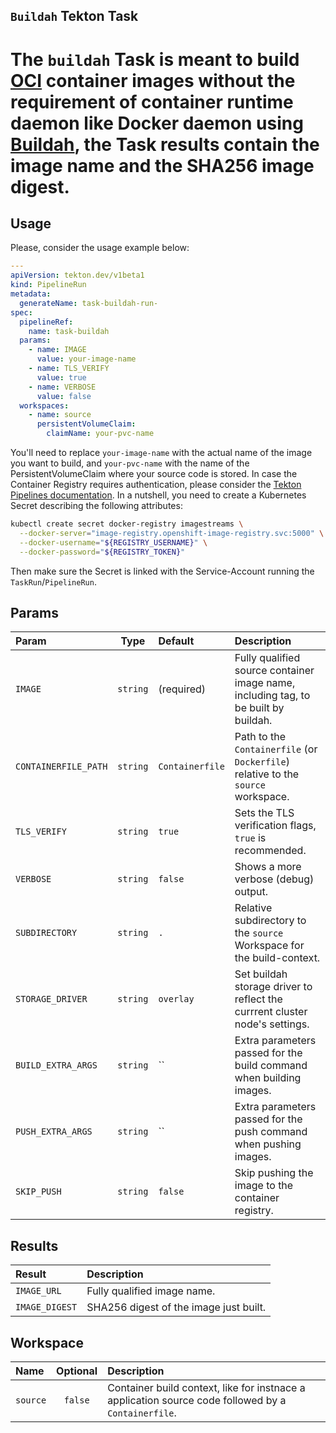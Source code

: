 `Buildah` Tekton Task
-----------------------

# The `buildah` Task is meant to build [OCI][OCI] container images without the requirement of container runtime daemon like Docker daemon using [Buildah][containersBuildah], the Task results contain the image name and the SHA256 image digest.

## Usage

Please, consider the usage example below:

```yaml
---
apiVersion: tekton.dev/v1beta1
kind: PipelineRun
metadata:
  generateName: task-buildah-run-
spec:
  pipelineRef:
    name: task-buildah
  params:
    - name: IMAGE
      value: your-image-name
    - name: TLS_VERIFY
      value: true
    - name: VERBOSE
      value: false
  workspaces:
    - name: source
      persistentVolumeClaim:
        claimName: your-pvc-name
```
You'll need to replace `your-image-name`  with the actual name of the image you want to build, and `your-pvc-name`  with the name of the PersistentVolumeClaim where your source code is stored.
In case the Container Registry requires authentication, please consider the [Tekton Pipelines documentation][tektonPipelineAuth]. In a nutshell, you need to create a Kubernetes Secret describing the following attributes:

```bash
kubectl create secret docker-registry imagestreams \
  --docker-server="image-registry.openshift-image-registry.svc:5000" \
  --docker-username="${REGISTRY_USERNAME}" \
  --docker-password="${REGISTRY_TOKEN}"
```

Then make sure the Secret is linked with the Service-Account running the `TaskRun`/`PipelineRun`.

## Params

| Param         | Type                       | Default                      | Description                |
| :------------ | :------------------------: | :--------------------------- | :------------------------- |
| `IMAGE` | `string` | (required) | Fully qualified source container image name, including tag, to be built by buildah. |
| `CONTAINERFILE_PATH` | `string` | `Containerfile` | Path to the `Containerfile` (or `Dockerfile`) relative to the `source` workspace. |
| `TLS_VERIFY` | `string` | `true` | Sets the TLS verification flags, `true` is recommended. |
| `VERBOSE` | `string` | `false` | Shows a more verbose (debug) output. |
| `SUBDIRECTORY` | `string` | `.` | Relative subdirectory to the `source` Workspace for the build-context. |
| `STORAGE_DRIVER` | `string` | `overlay` | Set buildah storage driver to reflect the currrent cluster node's settings. |
| `BUILD_EXTRA_ARGS` | `string` | `` | Extra parameters passed for the build command when building images. |
| `PUSH_EXTRA_ARGS` | `string` | `` | Extra parameters passed for the push command when pushing images. |
| `SKIP_PUSH` | `string` | `false` | Skip pushing the image to the container registry. |


## Results

| Result        | Description                |
| :------------ | :------------------------- |
| `IMAGE_URL` | Fully qualified image name. |
| `IMAGE_DIGEST` | SHA256 digest of the image just built. |

[tektonPipelineAuth]: https://tekton.dev/docs/pipelines/auth/#configuring-docker-authentication-for-docker
[containersBuildah]: https://github.com/containers/buildah
[OCI]: https://opencontainers.org/

## Workspace

| Name         | Optional                      | Description                      |
| :------------ | :------------------------: | :--------------------------- |
| `source` | `false` | Container build context, like for instnace a application source code followed by a `Containerfile`. |